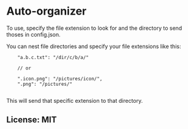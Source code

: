 # Auto-organizer

To use, specify the file extension to look for and the directory to send thoses in config.json.

You can nest file directories and specify your file extensions like this:

```
    "a.b.c.txt": "/dir/c/b/a/"
  
    // or
    
    ".icon.png": "/pictures/icon/",
    ".png": "/pictures/"
    
```

This will send that specific extension to that directory. 

## License: MIT
